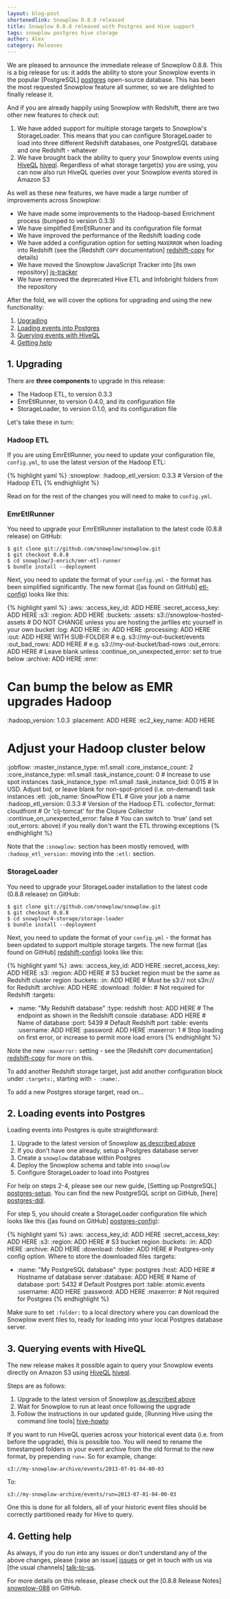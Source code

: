 ```yaml
---
layout: blog-post
shortenedlink: Snowplow 0.8.8 released
title: Snowplow 0.8.8 released with Postgres and Hive support
tags: snowplow postgres hive storage
author: Alex
category: Releases
---
```


We are pleased to announce the immediate release of Snowplow 0.8.8. This is a big release for us: it adds the ability to store your Snowplow events in the popular [PostgreSQL] [postgres] open-source database. This has been the most requested Snowplow feature all summer, so we are delighted to finally release it.

And if you are already happily using Snowplow with Redshift, there are two other new features to check out:

1. We have added support for multiple storage targets to Snowplow's StorageLoader. This means that you can configure StorageLoader to load into three different Redshift databases, one PostgreSQL database and one Redshift - whatever
2. We have brought back the ability to query your Snowplow events using [HiveQL] [hiveql]. Regardless of what storage target(s) you are using, you can now also run HiveQL queries over your Snowplow events stored in Amazon S3

As well as these new features, we have made a large number of improvements across Snowplow:

* We have made some improvements to the Hadoop-based Enrichment process (bumped to version 0.3.3)
* We have simplified EmrEtlRunner and its configuration file format
* We have improved the performance of the Redshift loading code
* We have added a configuration option for setting `MAXERROR` when loading into Redshift (see the [Redshift `COPY` documentation] [redshift-copy] for details) 
* We have moved the Snowplow JavaScript Tracker into [its own repository] [js-tracker]
* We have removed the deprecated Hive ETL and Infobright folders from the repository

After the fold, we will cover the options for upgrading and using the new functionality:

1. [Upgrading](/blog/2013/08/05/snowplow-0.8.8-released-with-postgres-and-hive-support#upgrading)
2. [Loading events into Postgres](/blog/2013/08/05/snowplow-0.8.8-released-with-postgres-and-hive-support#postgres)
3. [Querying events with HiveQL](/blog/2013/08/05/snowplow-0.8.8-released-with-postgres-and-hive-support#hiveql)
4. [Getting help](/blog/2013/08/05/snowplow-0.8.8-released-with-postgres-and-hive-support#help)

<!--more-->

<h2><a name="upgrading">1. Upgrading</a></h2>

There are **three components** to upgrade in this release:

* The Hadoop ETL, to version 0.3.3
* EmrEtlRunner, to version 0.4.0, and its configuration file
* StorageLoader, to version 0.1.0, and its configuration file	

Let's take these in turn:

### Hadoop ETL

If you are using EmrEtlRunner, you need to update your configuration file, `config.yml`, to use the latest version of the Hadoop ETL:

{% highlight yaml %}
:snowplow:
  :hadoop_etl_version: 0.3.3 # Version of the Hadoop ETL
{% endhighlight %}

Read on for the rest of the changes you will need to make to `config.yml`.

### EmrEtlRunner

You need to upgrade your EmrEtlRunner installation to the latest code (0.8.8 release) on GitHub:

    $ git clone git://github.com/snowplow/snowplow.git
    $ git checkout 0.8.8
    $ cd snowplow/3-enrich/emr-etl-runner
    $ bundle install --deployment

Next, you need to update the format of your `config.yml` - the format has been simplified significantly. The new format ([as found on GitHub] [etl-config]) looks like this:

{% highlight yaml %}
:aws:
  :access_key_id: ADD HERE
  :secret_access_key: ADD HERE
:s3:
  :region: ADD HERE
  :buckets:
    :assets: s3://snowplow-hosted-assets # DO NOT CHANGE unless you are hosting the jarfiles etc yourself in your own bucket
    :log: ADD HERE
    :in: ADD HERE
    :processing: ADD HERE
    :out: ADD HERE WITH SUB-FOLDER # e.g. s3://my-out-bucket/events
    :out_bad_rows: ADD HERE        # e.g. s3://my-out-bucket/bad-rows
    :out_errors: ADD HERE # Leave blank unless :continue_on_unexpected_error: set to true below
    :archive: ADD HERE
:emr:
  # Can bump the below as EMR upgrades Hadoop
  :hadoop_version: 1.0.3
  :placement: ADD HERE
  :ec2_key_name: ADD HERE
  # Adjust your Hadoop cluster below
  :jobflow:
    :master_instance_type: m1.small
    :core_instance_count: 2
    :core_instance_type: m1.small
    :task_instance_count: 0 # Increase to use spot instances
    :task_instance_type: m1.small
    :task_instance_bid: 0.015 # In USD. Adjust bid, or leave blank for non-spot-priced (i.e. on-demand) task instances
:etl:
  :job_name: SnowPlow ETL # Give your job a name
  :hadoop_etl_version: 0.3.3 # Version of the Hadoop ETL
  :collector_format: cloudfront # Or 'clj-tomcat' for the Clojure Collector
  :continue_on_unexpected_error: false # You can switch to 'true' (and set :out_errors: above) if you really don't want the ETL throwing exceptions
{% endhighlight %}

Note that the `:snowplow:` section has been mostly removed, with `:hadoop_etl_version:` moving into the `:etl:` section.

### StorageLoader

You need to upgrade your StorageLoader installation to the latest code (0.8.8 release) on GitHub:

    $ git clone git://github.com/snowplow/snowplow.git
    $ git checkout 0.8.8
    $ cd snowplow/4-storage/storage-loader
    $ bundle install --deployment

Next, you need to update the format of your `config.yml` - the format has been updated to support multiple storage targets. The new format ([as found on GitHub] [redshift-config]) looks like this:

{% highlight yaml %}
:aws:
  :access_key_id: ADD HERE
  :secret_access_key: ADD HERE
:s3:
  :region: ADD HERE # S3 bucket region must be the same as Redshift cluster region
  :buckets:
    :in: ADD HERE # Must be s3:// not s3n:// for Redshift
    :archive: ADD HERE
:download:
  :folder: # Not required for Redshift
:targets:
  - :name: "My Redshift database"
    :type: redshift
    :host: ADD HERE # The endpoint as shown in the Redshift console
    :database: ADD HERE # Name of database 
    :port: 5439 # Default Redshift port
    :table: events
    :username: ADD HERE 
    :password: ADD HERE 
    :maxerror: 1 # Stop loading on first error, or increase to permit more load errors
{% endhighlight %}

Note the new `:maxerror:` setting - see the [Redshift `COPY` documentation] [redshift-copy] for more on this.

To add another Redshift storage target, just add another configuration block under `:targets:`, starting with `- :name:`.

To add a new Postgres storage target, read on...

<h2><a name="postgres">2. Loading events into Postgres</a></h2>

Loading events into Postgres is quite straightforward:

1. Upgrade to the latest version of Snowplow [as described above](#upgrading)
2. If you don't have one already, setup a Postgres database server
3. Create a `snowplow` database within Postgres
4. Deploy the Snowplow schema and table into `snowplow`
5. Configure StorageLoader to load into Postgres

For help on steps 2-4, please see our new guide, [Setting up PostgreSQL] [postgres-setup]. You can find the new PostgreSQL script on GitHub, [here] [postgres-ddl].

For step 5, you should create a StorageLoader configuration file which looks like this ([as found on GitHub] [postgres-config]):

{% highlight yaml %}
:aws:
  :access_key_id: ADD HERE
  :secret_access_key: ADD HERE
:s3:
  :region: ADD HERE # S3 bucket region
  :buckets:
    :in: ADD HERE
    :archive: ADD HERE
:download:
  :folder: ADD HERE # Postgres-only config option. Where to store the downloaded files
:targets:
  - :name: "My PostgreSQL database"
    :type: postgres
    :host: ADD HERE # Hostname of database server
    :database: ADD HERE # Name of database 
    :port: 5432 # Default Postgres port
    :table: atomic.events
    :username: ADD HERE 
    :password: ADD HERE 
    :maxerror: # Not required for Postgres
{% endhighlight %}

Make sure to set `:folder:` to a local directory where you can download the Snowplow event files to, ready for loading into your local Postgres database server.

<h2><a name="hiveql">3. Querying events with HiveQL</a></h2>

The new release makes it possible again to query your Snowplow events directly on Amazon S3 using [HiveQL] [hiveql].

Steps are as follows:

1. Upgrade to the latest version of Snowplow [as described above](#upgrading)
2. Wait for Snowplow to run at least once following the upgrade
3. Follow the instructions in our updated guide, [Running Hive using the command line tools] [hive-howto]

If you want to run HiveQL queries across your historical event data (i.e. from before the upgrade), this is possible too. You will need to rename the timestamped folders in your event archive from the old format to the new format, by prepending `run=`. So for example, change:

    s3://my-snowplow-archive/events/2013-07-01-04-00-03

To:

    s3://my-snowplow-archive/events/run=2013-07-01-04-00-03

One this is done for all folders, all of your historic event files should be correctly partitioned ready for Hive to query.

<h2><a name="help">4. Getting help</a></h2>

As always, if you do run into any issues or don't understand any of the above changes, please [raise an issue] [issues] or get in touch with us via [the usual channels] [talk-to-us].

For more details on this release, please check out the [0.8.8 Release Notes] [snowplow-088] on GitHub.

[postgres]: http://www.postgresql.org/
[hiveql]: http://hive.apache.org/
[js-tracker]: https://github.com/snowplow/snowplow-javascript-tracker

[etl-config]: https://github.com/snowplow/snowplow/blob/master/3-enrich/emr-etl-runner/config/config.yml.sample

[redshift-config]: https://github.com/snowplow/snowplow/blob/master/4-storage/storage-loader/config/redshift.yml.sample
[redshift-copy]: http://docs.aws.amazon.com/redshift/latest/dg/r_COPY.html

[postgres-config]: https://github.com/snowplow/snowplow/blob/master/4-storage/storage-loader/config/postgres.yml.sample
[postgres-setup]: https://github.com/snowplow/snowplow/wiki/Setting-up-PostgreSQL
[postgres-ddl]: https://github.com/snowplow/snowplow/blob/master/4-storage/postgres-storage/sql/table-def.sql

[hive-howto]: https://github.com/snowplow/snowplow/wiki/Running-Hive-using-the-command-line-tools
[hive-ddl]: https://github.com/snowplow/snowplow/blob/master/4-storage/hive-storage/hiveql/table-def.q

[issues]: https://github.com/snowplow/snowplow/issues
[talk-to-us]: https://github.com/snowplow/snowplow/wiki/Talk-to-us
[snowplow-088]: https://github.com/snowplow/snowplow/releases/0.8.8